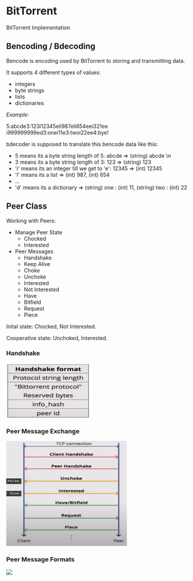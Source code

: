 # BitTorrent
BitTorrent Implementation

## Bencoding / Bdecoding

Bencode is encoding used by BitTorrent to storing and transmitting data.

It supports 4 different types of values:
- integers
- byte strings
- lists
- dictionaries

*Example:*

5:abcde3:123i12345eli987eli654eei321ee
i999999999ed3:onei11e3:twoi22ee4:bye!

bdecoder is supposed to translate this bencode data like this:
- 5 means its a byte string length of 5: abcde => (string) abcde \n
- 3 means its a byte string length of 3: 123  => (string) 123
- 'i' means its an integer till we get to 'e': 12345 => (int) 12345
- 'l' means its a list  => (int) 987, (int) 654 
- ...
- 'd' means its a dictionary => (string) one : (int) 11, (string) two : (int) 22

## Peer Class

Working with Peers:
* Manage Peer State
  * Chocked
  * Interested
* Peer Messages
  * Handshake
  * Keep Alive
  * Choke
  * Unchoke
  * Interested
  * Not Interested
  * Have
  * Bitfield
  * Request
  * Piece
  
Inital state: Chocked, Not Interested.

Cooperative state: Unchoked, Interested.



### Handshake
![](images/handshake.png)


### Peer Message Exchange
![](images/peerMessageExchange.png)

### Peer Message Formats
![](images/peerMessageFormats.png)
